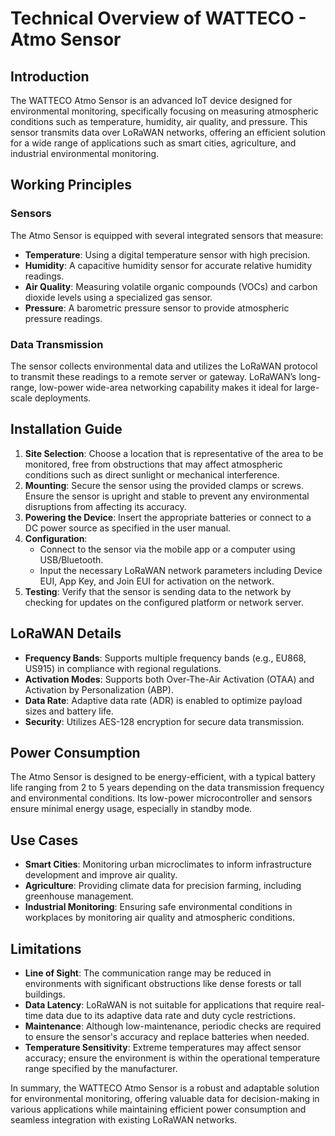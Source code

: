 # Technical Overview of WATTECO - Atmo Sensor

## Introduction
The WATTECO Atmo Sensor is an advanced IoT device designed for environmental monitoring, specifically focusing on measuring atmospheric conditions such as temperature, humidity, air quality, and pressure. This sensor transmits data over LoRaWAN networks, offering an efficient solution for a wide range of applications such as smart cities, agriculture, and industrial environmental monitoring.

## Working Principles
### Sensors
The Atmo Sensor is equipped with several integrated sensors that measure:
- **Temperature**: Using a digital temperature sensor with high precision.
- **Humidity**: A capacitive humidity sensor for accurate relative humidity readings.
- **Air Quality**: Measuring volatile organic compounds (VOCs) and carbon dioxide levels using a specialized gas sensor.
- **Pressure**: A barometric pressure sensor to provide atmospheric pressure readings.

### Data Transmission
The sensor collects environmental data and utilizes the LoRaWAN protocol to transmit these readings to a remote server or gateway. LoRaWAN’s long-range, low-power wide-area networking capability makes it ideal for large-scale deployments.

## Installation Guide
1. **Site Selection**: Choose a location that is representative of the area to be monitored, free from obstructions that may affect atmospheric conditions such as direct sunlight or mechanical interference.
2. **Mounting**: Secure the sensor using the provided clamps or screws. Ensure the sensor is upright and stable to prevent any environmental disruptions from affecting its accuracy.
3. **Powering the Device**: Insert the appropriate batteries or connect to a DC power source as specified in the user manual.
4. **Configuration**:
   - Connect to the sensor via the mobile app or a computer using USB/Bluetooth.
   - Input the necessary LoRaWAN network parameters including Device EUI, App Key, and Join EUI for activation on the network.
5. **Testing**: Verify that the sensor is sending data to the network by checking for updates on the configured platform or network server.

## LoRaWAN Details
- **Frequency Bands**: Supports multiple frequency bands (e.g., EU868, US915) in compliance with regional regulations.
- **Activation Modes**: Supports both Over-The-Air Activation (OTAA) and Activation by Personalization (ABP).
- **Data Rate**: Adaptive data rate (ADR) is enabled to optimize payload sizes and battery life.
- **Security**: Utilizes AES-128 encryption for secure data transmission.

## Power Consumption
The Atmo Sensor is designed to be energy-efficient, with a typical battery life ranging from 2 to 5 years depending on the data transmission frequency and environmental conditions. Its low-power microcontroller and sensors ensure minimal energy usage, especially in standby mode.

## Use Cases
- **Smart Cities**: Monitoring urban microclimates to inform infrastructure development and improve air quality.
- **Agriculture**: Providing climate data for precision farming, including greenhouse management.
- **Industrial Monitoring**: Ensuring safe environmental conditions in workplaces by monitoring air quality and atmospheric conditions.

## Limitations
- **Line of Sight**: The communication range may be reduced in environments with significant obstructions like dense forests or tall buildings.
- **Data Latency**: LoRaWAN is not suitable for applications that require real-time data due to its adaptive data rate and duty cycle restrictions.
- **Maintenance**: Although low-maintenance, periodic checks are required to ensure the sensor's accuracy and replace batteries when needed.
- **Temperature Sensitivity**: Extreme temperatures may affect sensor accuracy; ensure the environment is within the operational temperature range specified by the manufacturer.

In summary, the WATTECO Atmo Sensor is a robust and adaptable solution for environmental monitoring, offering valuable data for decision-making in various applications while maintaining efficient power consumption and seamless integration with existing LoRaWAN networks.